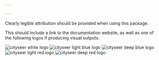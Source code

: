 ```yaml
---

---
```


Clearly legible attribution should be provided when using this package.

This should include a link to the documentation website, as well as one of the following logos if producing visual outputs.

<img src=".vitepress/images/logos/cityseer_logo_white.png" alt="cityseer white logo" class="centre" style="max-width:500px;">

<img src=".vitepress/images/logos/cityseer_logo_light_blue.png" alt="cityseer light blue logo" class="centre" style="max-width:500px;">

<img src=".vitepress/images/logos/cityseer_logo_deep_blue.png" alt="cityseer deep blue logo" class="centre" style="max-width:500px;">

<img src=".vitepress/images/logos/cityseer_logo_light_red.png" alt="cityseer light red logo" class="centre" style="max-width:500px;">

<img src=".vitepress/images/logos/cityseer_logo_deep_red.png" alt="cityseer deep red logo" class="centre" style="max-width:500px;">
